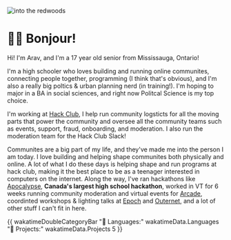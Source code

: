 ![into the redwoods](https://cloud-252jvz0gp-hack-club-bot.vercel.app/0download__7_.png)

# 🌈🦖 Bonjour!
Hi! I'm Arav, and I'm a 17 year old senior from Mississauga, Ontario!

I'm a high schooler who loves building and running online communites, connecting people together, programming (I think that's obvious), and I'm also a really big poltics & urban planning nerd (in training!). I'm hoping to major in a BA in social sciences, and right now Politcal Science is my top choice.

I'm working at [Hack Club](https://hackclub.com), I help run community logsticts for all the moving parts that power the community and oversee all the community teams such as events, support, fraud, onboarding, and moderation. I also run the moderation team for the Hack Club Slack! 


Communites are a big part of my life, and they've made me into the person I am today. I love building and helping shape communites both physically and online. A lot of what I do these days is helping shape and run programs at hack club, making it the best place to be as a teenager interested in computers on the internet. Along the way, I've ran hackathons like [Apocalypse](https://www.youtube.com/watch?v=QvCoISXfcE8), **Canada's largest high school hackathon**, worked in VT for 6 weeks running community moderation and virtual events for [Arcade](https://https://hackclub.com/arcade), coordinted workshops & lighting talks at [Epoch](https://epoch.hackclub.com) and [Outernet](Https://outernet.hackclub.com), and a lot of other stuff I can't fit in here.

{{ wakatimeDoubleCategoryBar "💾 Languages:" wakatimeData.Languages "💼 Projects:" wakatimeData.Projects 5 }}



